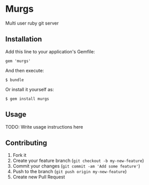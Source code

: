 # Murgs

Multi user ruby git server

## Installation

Add this line to your application's Gemfile:

    gem 'murgs'

And then execute:

    $ bundle

Or install it yourself as:

    $ gem install murgs

## Usage

TODO: Write usage instructions here

## Contributing

1. Fork it
2. Create your feature branch (`git checkout -b my-new-feature`)
3. Commit your changes (`git commit -am 'Add some feature'`)
4. Push to the branch (`git push origin my-new-feature`)
5. Create new Pull Request
